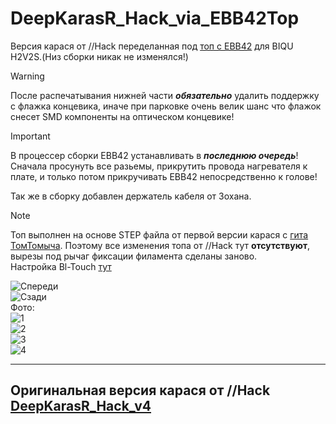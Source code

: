 # DeepKarasR_Hack_via_EBB42Top
Версия карася от //Hack переделанная под [топ с EBB42](https://github.com/RSGachin/DeepKarasR_Hack_via_EBB42/tree/main/DeepKarasR_Hack_via_EBB42Top) для BIQU H2V2S.(Низ сборки никак не изменялся!)
>[!Warning]
>После распечатывания нижней части ***обязательно*** удалить поддержку с флажка концевика, иначе при парковке очень велик шанс что флажок снесет SMD компоненты на оптическом концевике!

> [!IMPORTANT]
> В процессер сборки EBB42 устанавливать в ***последнюю очередь***! Сначала просунуть все разьемы, прикрутить провода нагревателя к плате, и только потом прикручивать EBB42 непосредственно к голове!

Так же в сборку добавлен держатель кабеля от Зохана.  
> [!NOTE]
> Топ выполнен на основе STEP файла от первой версии карася с [гита ТомТомыча](https://github.com/Tombraider2006/klipperFB6/blob/main/karas/readme.md). Поэтому все изменения топа от //Hack тут **отсутствуют**, вырезы под рычаг фиксации филамента сделаны заново.  
Настройка Bl-Touch [тут](https://github.com/RSGachin/DeepKarasR_Hack_via_EBB42/blob/main/DeepKarasR_Hack_v4/Readme.md)

![Спереди](https://github.com/RSGachin/DeepKarasR_Hack_via_EBB42/blob/main/DeepKarasR_Hack_via_EBB42Top/1.PNG)  
![Сзади](https://github.com/RSGachin/DeepKarasR_Hack_via_EBB42/blob/main/DeepKarasR_Hack_via_EBB42Top/2.PNG)  
Фото:  
![1](https://github.com/RSGachin/DeepKarasR_Hack_via_EBB42/blob/main/Viev_foto/foto1.JPG)  
![2](https://github.com/RSGachin/DeepKarasR_Hack_via_EBB42/blob/main/Viev_foto/foto2.JPG)  
![3](https://github.com/RSGachin/DeepKarasR_Hack_via_EBB42/blob/main/Viev_foto/foto3.JPG)  
![4](https://github.com/RSGachin/DeepKarasR_Hack_via_EBB42/blob/main/Viev_foto/foto4.JPG)  


--------------------------------------------------------
Оригинальная версия карася от //Hack [DeepKarasR_Hack_v4](https://github.com/RSGachin/DeepKarasR_Hack_via_EBB42/tree/main/DeepKarasR_Hack_v4)  
--------------------------------------------------------  
